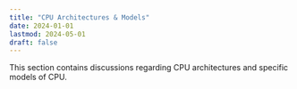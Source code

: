 ```yaml
---
title: "CPU Architectures & Models"
date: 2024-01-01
lastmod: 2024-05-01
draft: false
---
```


This section contains discussions regarding CPU architectures and specific models of CPU.